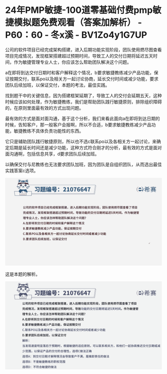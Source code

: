 # 24年PMP敏捷-100道零基础付费pmp敏捷模拟题免费观看（答案加解析） - P60：60 - 冬x溪 - BV1Zo4y1G7UP

公司的软件项目已经完成架构搭建，进入后期功能实现阶段，团队使用燃尽图查看项目完成情况，发现框架搭建超过预期时间，导致工人的交付日期将延迟五天时间，作为敏捷管理专业人士，你应该怎么帮助团队解决这个问题。

a在即将到达交付日期时和客户解释这个情况，b要求敏捷教练减少产品功能，保证按期交付，联系po以及相关方一起讨论协商，延长交付时间或减少功能，要求团队后续加班，以保证交付，本题的考法，最佳实践。

找到题干中的关键信息，因为搭建框架延期了，导致工人的交付会延期五天，这种时候应该如何处理，作为敏捷教练，我们是帮助团队践行敏捷原则，排除组织障碍的，在原则里面最有效的方式出现问题。

最有效的方式是面对面沟通，基于这个分析，我们来看此面向a在即将到达日期的时候，告知客户，那一般客户会报啊，所以不合适，b要求敏捷教练减少产品功能，敏捷教练不具体负责功能性的东西。

它只是辅助团队践行敏捷原则，所以也不选c联系po以及各相关方一起讨论，来确定后期是延长时间还是减少功能，这种方式符合刚才的分析，最有效的方式是面对面沟通啊，包括信息共享，d要求团队后续加班。

以确保交付与尼教练也无法要求团队加班，因为团队是自组织团队，从而选出最佳实践答案c选项。

![](img/3622a23e3a112ff74795740009ae04a0_1.png)

这是本题的解析。

![](img/3622a23e3a112ff74795740009ae04a0_3.png)